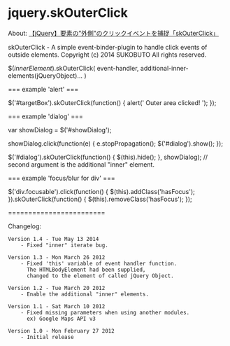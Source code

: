 jquery.skOuterClick
===================

About: [【jQuery】要素の”外側”のクリックイベントを捕捉「skOuterClick」](http://sukobuto.com/archives/261)

skOuterClick - A simple event-binder-plugin to handle click events of outside elements.
Copyright (c) 2014 SUKOBUTO All rights reserved.

$(_innerElement_).skOuterClick( event-handler, additional-inner-elements(jQueryObject)... )

=== example 'alert' ===

$('#targetBox').skOuterClick(function() {
	alert(' Outer area clicked! ');
});

=== example 'dialog' ===

var showDialog = $('#showDialog');

showDialog.click(function(e) {
	e.stopPropagation();
	$('#dialog').show();
});

$('#dialog').skOuterClick(function() {
	$(this).hide();
}, showDialog);		// second argument is the additional "inner" element.

=== example 'focus/blur for div' ===

$('div.focusable').click(function() {
	$(this).addClass('hasFocus');
}).skOuterClick(function() {
	$(this).removeClass('hasFocus');
});

========================

Changelog:
	
	Version 1.4 - Tue May 13 2014
		- Fixed "inner" iterate bug.

	Version 1.3 - Mon March 26 2012
		- Fixed 'this' variable of event handler function.
		  The HTMLBodyElement had been supplied,
		  changed to the element of called jQuery Object.

	Version 1.2 - Tue March 20 2012
		- Enable the additional "inner" elements.

	Version 1.1 - Sat March 10 2012
		- Fixed missing parameters when using another modules.
		  ex) Google Maps API v3

	Version 1.0 - Mon February 27 2012
		- Initial release
